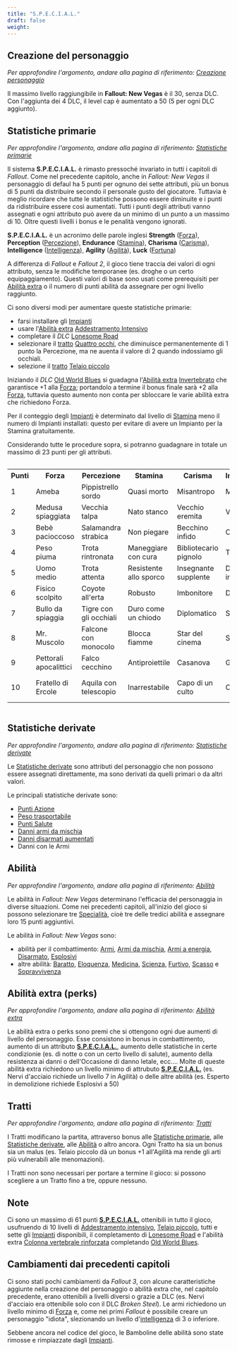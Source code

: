 ```yaml
---
title: "S.P.E.C.I.A.L."
draft: false
weight:
---
```


## Creazione del personaggio

*Per approfondire l'argomento, andare alla pagina di riferimento: [Creazione personaggio](/random/fallout-new-vegas/personaggio/)*

Il massimo livello raggiungibile in **Fallout: New Vegas** è il 30, senza DLC. Con l'aggiunta dei 4 DLC, il level cap è aumentato a 50 (5 per ogni DLC aggiunto).

## Statistiche primarie

*Per approfondire l'argomento, andare alla pagina di riferimento: [Statistiche primarie](/random/fallout-new-vegas/personaggio/fnv_statprim)*

Il sistema **S.P.E.C.I.A.L.** è rimasto pressoché invariato in tutti i capitoli di *Fallout*. Come nel precedente capitolo, anche in *Fallout: New Vegas* il personaggio di defaul ha 5 punti per ognuno dei sette attributi, più un bonus di 5 punti da distribuire secondo il personale gusto del giocatore. Tuttavia è meglio ricordare che tutte le statistiche possono essere diminuite e i punti da ridistribuire essere così aumentati. Tutti i punti degli attributi vanno assegnati e ogni attributo può avere da un minimo di un punto a un massimo di 10. Oltre questi livelli i bonus e le penalità vengono ignorati.

**S.P.E.C.I.A.L.** è un acronimo delle parole inglesi **Strength** ([Forza](#)), **Perception** ([Percezione](#)), **Endurance** ([Stamina](#)), **Charisma** ([Carisma](#)), **Intelligence** ([Intelligenza](#)), **Agility** ([Agilità](#)), **Luck** ([Fortuna](#))

A differenza di *Fallout* e *Fallout 2*, il gioco tiene traccia dei valori di ogni attributo, senza le modifiche temporanee (es. droghe o un certo equipaggiamento). Questi valori di base sono usati come prerequisiti per [Abilità extra](/random/fallout-new-vegas/personaggio/fnv_abilextra) o il numero di punti abilità da assegnare per ogni livello raggiunto.

Ci sono diversi modi per aumentare queste statistiche primarie:

* farsi installare gli [Impianti](#)
* usare l'[Abilità extra](/random/fallout-new-vegas/personaggio/fnv_abilextra) [Addestramento Intensivo](#)
* completare il *DLC* [Lonesome Road](#)
* selezionare il [tratto](#) [Quattro occhi](#), che diminuisce permanentemente di 1 punto la Percezione, ma ne auenta il valore di 2 quando indossiamo gli occhiali.
* selezione il [tratto](#) [Telaio piccolo](#)

Iniziando il *DLC* [Old World Blues](#) si guadagna l'[Abilità extra](/random/fallout-new-vegas/personaggio/fnv_abilextra) [Invertebrato](#) che garantisce +1 alla [Forza](#); portandolo a termine il bonus finale sarà +2 alla [Forza](#), tuttavia questo aumento non conta per sbloccare le varie abilità extra che richiedono Forza.

Per il conteggio degli [Impianti](#) è determinato dal livello di [Stamina](#) meno il numero di Impianti installati: questo per evitare di avere un Impianto per la Stamina gratuitamente.

Considerando tutte le procedure sopra, si potranno guadagnare in totale un massimo di 23 punti per gli attributi.

<div style="overflow-x:auto;" class="TableData">
<table>
  <tr>
    <th>Punti</th>
    <th>Forza</th>
    <th>Percezione</th>
    <th>Stamina</th>
    <th>Carisma</th>
    <th>Intelligenza</th>
    <th>Agilità</th>
    <th>Fortuna</th>
  </tr>
  <tr>
    <td>1</td>
    <td>Ameba</td>
    <td>Pippistrello sordo</td>
    <td>Quasi morto</td>
    <td>Misantropo</td>
    <td>Mattone</td>
    <td>Elefante in cristalleria</td>
    <td>13 gatti neri</td>
  </tr>
  <tr>
    <td>2</td>
    <td>Medusa spiaggiata</td>
    <td>Vecchia talpa</td>
    <td>Nato stanco</td>
    <td>Vecchio eremita</td>
    <td>Vegetale</td>
    <td>Ciccio pasticcio</td>
    <td>Specchio rotto</td>
  </tr>
  <tr>
    <td>3</td>
    <td>Bebè pacioccoso</td>
    <td>Salamandra strabica</td>
    <td>Non piegare</td>
    <td>Becchino infido</td>
    <td>Cretino</td>
    <td>Goffo</td>
    <td>Sotto una scala</td>
  </tr>
  <tr>
    <td>4</td>
    <td>Peso piuma</td>
    <td>Trota rintronata</td>
    <td>Maneggiare con cura</td>
    <td>Bibliotecario pignolo</td>
    <td>Testa dura</td>
    <td>Mani di burro</td>
    <td>Sale per terra</td>
  </tr>
  <tr>
    <td>5</td>
    <td>Uomo medio</td>
    <td>Trota attenta</td>
    <td>Resistente allo sporco</td>
    <td>Insegnante supplente</td>
    <td>Di media intelligenza</td>
    <td>Sotto controllo</td>
    <td>Lancio di moneta</td>
  </tr>
  <tr>
    <td>6</td>
    <td>Fisico scolpito</td>
    <td>Coyote all'erta</td>
    <td>Robusto</td>
    <td>Imbonitore</td>
    <td>Dotato</td>
    <td>Riflessi di gatto</td>
    <td>Mazzo truccato</td>
  </tr>
  <tr>
    <td>7</td>
    <td>Bullo da spiaggia</td>
    <td>Tigre con gli occhiali</td>
    <td>Duro come un chiodo</td>
    <td>Diplomatico</td>
    <td>Saputello</td>
    <td>Lanciatore di coltelli</td>
    <td>Jackpot</td>
  </tr>
  <tr>
    <td>8</td>
    <td>Mr. Muscolo</td>
    <td>Falcone con monocolo</td>
    <td>Blocca fiamme</td>
    <td>Star del cinema</td>
    <td>Secchione</td>
    <td>Afferra coltelli</td>
    <td>Zampa di coniglio</td>
  </tr>
  <tr>
    <td>9</td>
    <td>Pettorali apocalittici</td>
    <td>Falco cecchino</td>
    <td>Antiproiettile</td>
    <td>Casanova</td>
    <td>Genio</td>
    <td>Acrobata famoso</td>
    <td>Quadrifoglio</td>
  </tr>
  <tr>
    <td>10</td>
    <td>Fratello di Ercole</td>
    <td>Aquila con telescopio</td>
    <td>Inarrestabile</td>
    <td>Capo di un culto</td>
    <td>Onniscente</td>
    <td>Cammina sulle acque</td>
    <td>Moneta con due teste</td>
  </tr>
</table>
</div>

## Statistiche derivate

*Per approfondire l'argomento, andare alla pagina di riferimento: [Statistiche derivate](#)*

Le [Statistiche derivate](#) sono attributi del personaggio che non possono essere assegnati direttamente, ma sono derivati da quelli primari o da altri valori.

Le principali statistiche derivate sono:

* [Punti Azione](#)
* [Peso trasportabile](#)
* [Punti Salute](#)
* [Danni armi da mischia](#)
* [Danni disarmati aumentati](#)
* Danni con le Armi

## Abilità

*Per approfondire l'argomento, andare alla pagina di riferimento: [Abilità](#)*

Le abilità in *Fallout: New Vegas* determinano l'efficacia del personaggia in diverse situazioni. Come nei precedenti capitoli, all'inizio del gioco si possono selezionare tre [Specialità](#), cioè tre delle tredici abilità e assegnare loro 15 punti aggiuntivi.

Le abilità in *Fallout: New Vegas* sono:

* abilità per il combattimento: [Armi](#), [Armi da mischia](#), [Armi a energia](#), [Disarmato](#), [Esplosivi](#)
* altre abilità: [Baratto](#), [Eloquenza](#), [Medicina](#), [Scienza](#), [Furtivo](#), [Scasso](#) e [Sopravvivenza](#)

## Abilità extra (perks)

*Per approfondire l'argomento, andare alla pagina di riferimento: [Abilità extra](/random/fallout-new-vegas/personaggio/fnv_abilextra)*

Le abilità extra o perks sono premi che si ottengono ogni due aumenti di livello del personaggio. Esse consistono in bonus in combattimento, aumento di un attributo [**S.P.E.C.I.A.L.**](/random/fallout-new-vegas/personaggio/fnv_special), aumento delle statistiche in certe condizionie (es. di notte o con un certo livello di salute), aumento della resistenza ai danni o dell'Occasione di danno letale, ecc....
Molte di queste abilità extra richiedono un livello minimo di attrubuto [**S.P.E.C.I.A.L.**](/random/fallout-new-vegas/personaggio/fnv_special) (es. Nervi d'acciaio richiede un livello 7 in Agilità) o delle altre abilità (es. Esperto in demolizione richiede Esplosivi a 50)

## Tratti

*Per approfondire l'argomento, andare alla pagina di riferimento: [Tratti](#)*

I Tratti modificano la partita, attraverso bonus alle [Statistiche primarie](/random/fallout-new-vegas/personaggio/fnv_statprim), alle [Statistiche derivate](#), alle [Abilità](#) o altro ancora. Ogni Tratto ha sia un bonus sia un malus (es. Telaio piccolo dà un bonus +1 all'Agilità ma rende gli arti più vulnerabili alle menomazioni).

I Tratti non sono necessari per portare a termine il gioco: si possono scegliere a un Tratto fino a tre, oppure nessuno.

## Note

Ci sono un massimo di 61 punti [**S.P.E.C.I.A.L.**](/random/fallout-new-vegas/personaggio/fnv_special) ottenibili in tutto il gioco, usufruendo di 10 livelli di [Addestramento intensivo](#), [Telaio piccolo](#), tutti e sette gli [Impianti](#) disponibili, il completamento di [Lonesome Road](#) e l'abilità extra [Colonna vertebrale rinforzata](#) completando [Old World Blues](#).

## Cambiamenti dai precedenti capitoli

Ci sono stati pochi cambiamenti da *Fallout 3*, con alcune caratteristiche aggiunte nella creazione del personaggio o abilità extra che, nel capitolo precedente, erano ottenibili a livelli diversi o grazie a DLC (es. Nervi d'acciaio era ottenibile solo con il DLC *Broken Steel*). Le armi richiedono un livello minimo di [Forza](#) e, come nei primi *Fallout* è possibile creare un personaggio "idiota", slezionando un livello d'[intelligenza](#) di 3 o inferiore.

Sebbene ancora nel codice del gioco, le Bamboline delle abilità sono state rimosse e rimpiazzate dagli [Impianti](#).
